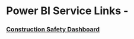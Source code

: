 # Power BI Service Links - 
### [Construction Safety Dashboard](https://app.powerbi.com/view?r=eyJrIjoiYzU5MWUzZWUtMGRjYS00YTk5LTk2YWItZTQ0NjRmNTEwYTlkIiwidCI6IjhjZjkwNWI3LTQwNGQtNDM1ZS1hYzc3LTkwYzQ4N2Y4M2Q2YSIsImMiOjZ9)

